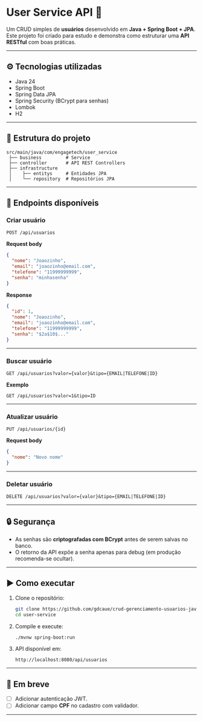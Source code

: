 # User Service API 🚀

Um CRUD simples de **usuários** desenvolvido em **Java + Spring Boot +
JPA**.\
Este projeto foi criado para estudo e demonstra como estruturar uma
**API RESTful** com boas práticas.

------------------------------------------------------------------------

## ⚙️ Tecnologias utilizadas

-   Java 24
-   Spring Boot
-   Spring Data JPA
-   Spring Security (BCrypt para senhas)
-   Lombok
-   H2

------------------------------------------------------------------------

## 📂 Estrutura do projeto

    src/main/java/com/engagetech/user_service
     ├── business         # Service
     ├── controller       # API REST Controllers
     ├── infrastructure
     │    ├── entitys     # Entidades JPA
     │    └── repository  # Repositórios JPA

------------------------------------------------------------------------

## 📌 Endpoints disponíveis

### Criar usuário

``` http
POST /api/usuarios
```

**Request body**

``` json
{
  "nome": "Joaozinho",
  "email": "joaozinho@email.com",
  "telefone": "11999999999",
  "senha": "minhasenha"
}
```

**Response**

``` json
{
  "id": 1,
  "nome": "Joaozinho",
  "email": "joaozinho@email.com",
  "telefone": "11999999999",
  "senha": "$2a$10$..."
}
```

------------------------------------------------------------------------

### Buscar usuário

``` http
GET /api/usuarios?valor={valor}&tipo={EMAIL|TELEFONE|ID}
```

**Exemplo**

    GET /api/usuarios?valor=1&tipo=ID

------------------------------------------------------------------------

### Atualizar usuário

``` http
PUT /api/usuarios/{id}
```

**Request body**

``` json
{
  "nome": "Novo nome"
}
```

------------------------------------------------------------------------

### Deletar usuário

``` http
DELETE /api/usuarios?valor={valor}&tipo={EMAIL|TELEFONE|ID}
```

------------------------------------------------------------------------

## 🔒 Segurança

-   As senhas são **criptografadas com BCrypt** antes de serem salvas no
    banco.
-   O retorno da API expõe a senha apenas para debug (em produção
recomenda-se ocultar).

------------------------------------------------------------------------

## ▶️ Como executar

1.  Clone o repositório:

    ``` bash
    git clone https://github.com/gdcaue/crud-gerenciamento-usuarios-java.git
    cd user-service
    ```

2.  Compile e execute:

    ``` bash
    ./mvnw spring-boot:run
    ```

3.  API disponível em:

        http://localhost:8080/api/usuarios

------------------------------------------------------------------------

## 📖 Em breve

-   [ ] Adicionar autenticação JWT.
-   [ ] Adicionar campo **CPF** no cadastro com validador.

------------------------------------------------------------------------

